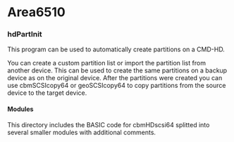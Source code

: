 # Area6510

### hdPartInit
This program can be used to automatically create partitions on a CMD-HD.

You can create a custom partition list or import the partition list from another device. This can be used to create the same partitions on a backup device as on the original device.
After the partitions were created you can use cbmSCSIcopy64 or geoSCSIcopy64 to copy partitions from the source device to the target device.

#### Modules
This directory includes the BASIC code for cbmHDscsi64 splitted into several smaller modules with additional comments.
